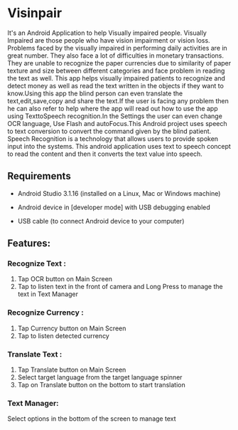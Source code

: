 # Visinpair
It's an Android Application to help Visually impaired people.
Visually Impaired are those people who have vision impairment or vision loss.
Problems faced by the visually impaired in performing daily activities are in great
number. They also face a lot of difficulties in monetary transactions. They are
unable to recognize the paper currencies due to similarity of paper texture and
size between different categories and face problem in reading the text as well. This app helps 
visually impaired patients to recognize and detect money as well as read the text written in the objects
if they want to know.Using this app the blind person can even translate the text,edit,save,copy and
share the text.If the user is facing any problem then he can also refer to help where the app will
read out how to use the app using TexttoSpeech recognition.In the Settings the user can even change OCR language,
Use Flash and autoFocus.This Android project uses speech to text conversion to convert the
command given by the blind patient. Speech Recognition is a technology that
allows users to provide spoken input into the systems. This android application
uses text to speech concept to read the content and then it
converts the text value into speech.
## Requirements

*   Android Studio 3.1.16 (installed on a Linux, Mac or Windows machine)

*   Android device in
    [developer mode]
    with USB debugging enabled

*   USB cable (to connect Android device to your computer)
## Features:
### Recognize Text :
1. Tap OCR button on Main Screen
2. Tap to listen text in the front of camera and Long Press to manage the text in Text Manager
    
### Recognize Currency :
1. Tap Currency button on Main Screen
2. Tap to listen detected currency

### Translate Text :
1. Tap Translate button on Main Screen
2. Select target language from the target language spinner
3. Tap on Translate button on the bottom to start translation

### Text Manager:
Select options in the bottom of the screen to manage text
